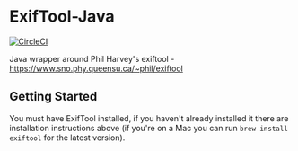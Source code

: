 # ExifTool-Java

[![CircleCI](https://circleci.com/gh/FreddieLindsey/exiftool-java/tree/master.svg?style=svg)](https://circleci.com/gh/FreddieLindsey/exiftool-java/tree/master)

Java wrapper around Phil Harvey's exiftool - https://www.sno.phy.queensu.ca/~phil/exiftool

## Getting Started

You must have ExifTool installed, if you haven't already installed it there are installation instructions above (if you're on a Mac you can run `brew install exiftool` for the latest version).
